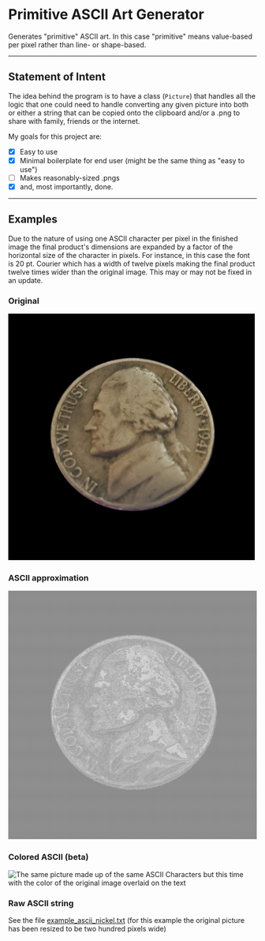 # Primitive ASCII Art Generator
 Generates "primitive" ASCII art. In this case "primitive" means value-based per pixel rather than line- or shape-based.
 
 ---
 ## Statement of Intent
 The idea behind the program is to have a class (`Picture`) that handles all the logic that one could need to handle converting any given picture into both or either a string that can be copied onto the clipboard and/or a .png to share with family, friends or the internet.
 
 My goals for this project are:
 
 - [x] Easy to use
 - [x] Minimal boilerplate for end user (might be the same thing as "easy to use")
 - [ ] Makes reasonably-sized .pngs
 - [x] and, most importantly, done.
 
---
## Examples
Due to the nature of using one ASCII character per pixel in the finished image the final product's dimensions are expanded by a factor of the horizontal size of the character in pixels. For instance, in this case the font is 20 pt. Courier which has a width of twelve pixels making the final product twelve times wider than the original image. This may or may not be fixed in an update.

### Original
![A picture I took of a nickel from 1941](example_nickel.png)

### ASCII approximation
![The same picture made up of ASCII characters](example_nickel_ascii.png)

### Colored ASCII (beta)
![The same picture made up of the same ASCII Characters but this time with the color of the original image overlaid on the text](example_nickel_ascii_color.png)

### Raw ASCII string
See the file [example_ascii_nickel.txt](example_ascii_nickel.txt) (for this example the original picture has been resized to be two hundred pixels wide)
